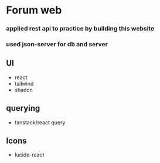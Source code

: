 # Forum web
### applied rest api to practice by building this website
### used json-server for db and server

## UI
- react
- tailwind
- shadcn

## querying
- tanstack/react query

## Icons
- lucide-react
